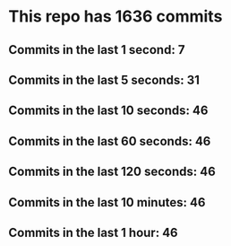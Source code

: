 # This repo has 1636 commits

## Commits in the last 1 second: 7
## Commits in the last 5 seconds: 31
## Commits in the last 10 seconds: 46
## Commits in the last 60 seconds: 46
## Commits in the last 120 seconds: 46
## Commits in the last 10 minutes: 46
## Commits in the last 1 hour: 46
